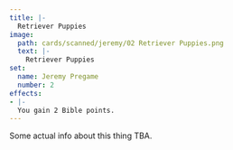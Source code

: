 ```yaml
---
title: |-
  Retriever Puppies
image: 
  path: cards/scanned/jeremy/02 Retriever Puppies.png
  text: |-
    Retriever Puppies
set:
  name: Jeremy Pregame
  number: 2
effects: 
- |-
  You gain 2 Bible points.
---
```

Some actual info about this thing TBA.
